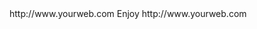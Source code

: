 <? xml version="1.0" ?>
<rss version="2.0">
<channel>
<title>*Freemedia News*</title>
<description></description>
<link>http://www.yourweb.com</link>
<item>
<title>******Wizard updated to version 1.04****** New Live TV app added to new build 2.6.4 get it from the freemedia update tab in SPMC,KODI.APPS and click Solid streams to install then you'll find it in the live Tv tab***** </title>
<description> Enjoy </description>
<link>http://www.yourweb.com</link>
</channel>
</rss>
